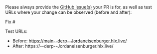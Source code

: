 Please always provide the [GitHub issue(s)](../issues) your PR is for, as well as test URLs where your change can be observed (before and after):

Fix #<gh-issue-id>

Test URLs:
- Before: https://main--derp--Jordaneisenburger.hlx.live/
- After: https://<branch>--derp--Jordaneisenburger.hlx.live/
